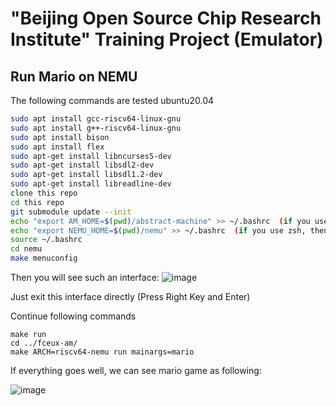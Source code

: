 # "Beijing Open Source Chip Research Institute" Training Project (Emulator)

## Run Mario on NEMU

The following commands are tested ubuntu20.04 

```bash
sudo apt install gcc-riscv64-linux-gnu
sudo apt install g++-riscv64-linux-gnu
sudo apt install bison
sudo apt install flex
sudo apt-get install libncurses5-dev
sudo apt-get install libsdl2-dev
sudo apt-get install libsdl1.2-dev
sudo apt-get install libreadline-dev
clone this repo
cd this repo
git submodule update --init
echo "export AM_HOME=$(pwd)/abstract-machine" >> ~/.bashrc  (if you use zsh, then switch to .zshrc)
echo "export NEMU_HOME=$(pwd)/nemu" >> ~/.bashrc  (if you use zsh, then switch to .zshrc)
source ~/.bashrc
cd nemu
make menuconfig
```

Then you will see such an interface:
![image](https://github.com/YinhuaChen-cloud/ysyx-workbench/assets/57990071/f32b355e-27a6-4da3-b7a3-51c0b3c772e9)

Just exit this interface directly (Press Right Key and Enter)

Continue following commands
```
make run
cd ../fceux-am/
make ARCH=riscv64-nemu run mainargs=mario
```

If everything goes well, we can see mario game as following:

![image](https://github.com/YinhuaChen-cloud/ysyx-workbench/assets/57990071/f149d47b-8a59-4111-be7d-2015c5017709)




